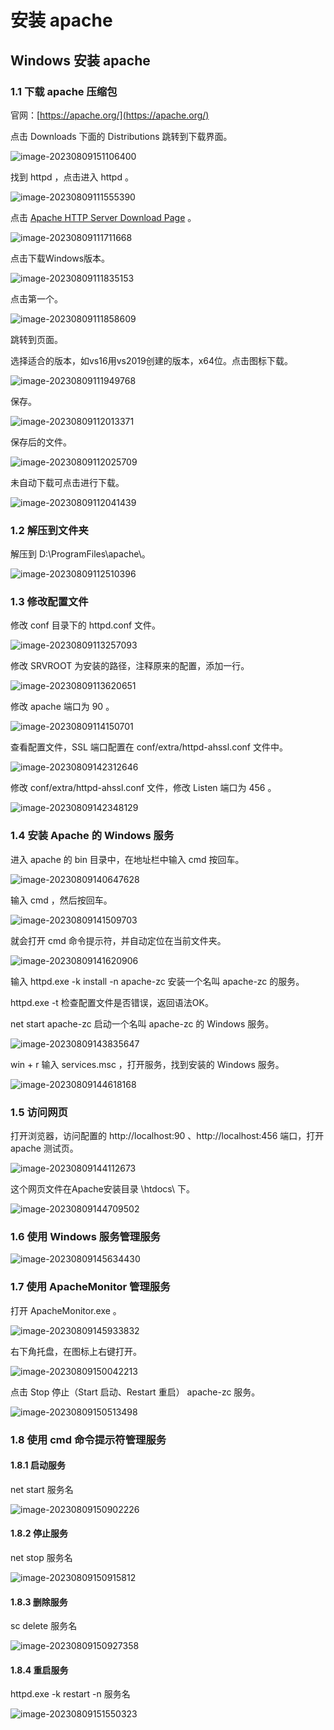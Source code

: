 # 安装 apache

## Windows 安装 apache

### 1.1 下载 apache 压缩包

官网：[https://apache.org/](https://apache.org/)

点击 Downloads 下面的 Distributions 跳转到下载界面。 

![image-20230809151106400](./image-20230809151106400.png)

找到 httpd ，点击进入 httpd 。

![image-20230809111555390](./image-20230809111555390.png)

点击 [Apache HTTP Server Download Page](http://httpd.apache.org/download.cgi) 。

![image-20230809111711668](./image-20230809111711668.png)

点击下载Windows版本。

![image-20230809111835153](./image-20230809111835153.png)

点击第一个。

![image-20230809111858609](./image-20230809111858609.png)

跳转到页面。

选择适合的版本，如vs16用vs2019创建的版本，x64位。点击图标下载。

![image-20230809111949768](./image-20230809111949768.png)

保存。

![image-20230809112013371](./image-20230809112013371.png)

保存后的文件。

![image-20230809112025709](./image-20230809112025709.png)

未自动下载可点击进行下载。

![image-20230809112041439](./image-20230809112041439.png)

### 1.2 解压到文件夹

解压到 D:\ProgramFiles\apache\。

![image-20230809112510396](./image-20230809112510396.png)

### 1.3 修改配置文件

修改 conf 目录下的 httpd.conf 文件。

![image-20230809113257093](./image-20230809113257093.png)

修改 SRVROOT 为安装的路径，注释原来的配置，添加一行。

![image-20230809113620651](./image-20230809113620651.png)

修改 apache 端口为 90 。

![image-20230809114150701](./image-20230809114150701.png)

查看配置文件，SSL 端口配置在 conf/extra/httpd-ahssl.conf 文件中。

![image-20230809142312646](./image-20230809142312646.png)

修改 conf/extra/httpd-ahssl.conf 文件，修改 Listen 端口为 456 。

![image-20230809142348129](./image-20230809142348129.png)

### 1.4 安装 Apache 的 Windows 服务

进入 apache 的 bin 目录中，在地址栏中输入 cmd 按回车。

![image-20230809140647628](./image-20230809140647628.png)

输入 cmd ，然后按回车。

![image-20230809141509703](./image-20230809141509703.png)

就会打开 cmd 命令提示符，并自动定位在当前文件夹。

![image-20230809141620906](./image-20230809141620906.png)

输入 httpd.exe -k install -n apache-zc 安装一个名叫 apache-zc 的服务。

httpd.exe -t 检查配置文件是否错误，返回语法OK。

net start apache-zc 启动一个名叫 apache-zc 的 Windows 服务。

![image-20230809143835647](./image-20230809143835647.png)

win + r 输入 services.msc ，打开服务，找到安装的 Windows 服务。

![image-20230809144618168](./image-20230809144618168.png)

### 1.5 访问网页

打开浏览器，访问配置的 http://localhost:90 、http://localhost:456 端口，打开 apache 测试页。

![image-20230809144112673](./image-20230809144112673.png)

这个网页文件在Apache安装目录 \htdocs\ 下。

![image-20230809144709502](./image-20230809144709502.png)

### 1.6 使用 Windows 服务管理服务

![image-20230809145634430](./image-20230809145634430.png)

### 1.7 使用 ApacheMonitor 管理服务

打开 ApacheMonitor.exe 。

![image-20230809145933832](./image-20230809145933832.png)

右下角托盘，在图标上右键打开。

![image-20230809150042213](./image-20230809150042213.png)

点击 Stop 停止（Start 启动、Restart 重启） apache-zc 服务。

![image-20230809150513498](./image-20230809150513498.png)

### 1.8 使用 cmd 命令提示符管理服务

#### 1.8.1 启动服务

net start 服务名

![image-20230809150902226](./image-20230809150902226.png)

#### 1.8.2 停止服务

net stop 服务名

![image-20230809150915812](./image-20230809150915812.png)

#### 1.8.3 删除服务

sc delete 服务名

![image-20230809150927358](./image-20230809150927358.png)

#### 1.8.4 重启服务

httpd.exe -k restart -n 服务名

![image-20230809151550323](./image-20230809151550323.png)























